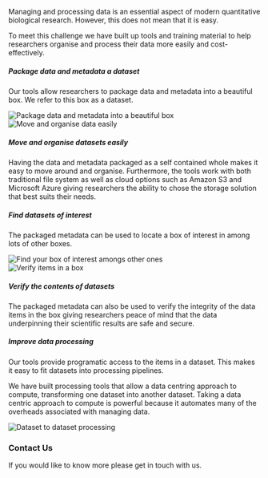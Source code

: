 <div class="lead my-5">
  <p>
    Managing and processing data is an essential aspect of modern quantitative
    biological research. However, this does not mean that it is easy.
  </p>
  <p>
    To meet this challenge we have built up tools and training material to help
    researchers organise and process their data more easily and cost-effectively.
  </p>
</div>

<div class="row my-5">
  <div class="col align-self-center">
    <h5>Package data and metadata a dataset</h5>
    <p class="">
      Our tools allow researchers to package data and metadata
      into a beautiful box. We refer to this box as a dataset.
    </p>
  </div>
  <div class="col">
    <img class=""
         src="{{ site.url }}/assets/images/package_data_and_metadata_into_beautiful_box.png"
         alt="Package data and metadata into a beautiful box" />
  </div>
</div>


<div class="row my-5">
  <div class="col">
    <img class=""
         src="{{ site.url }}/assets/images/move_and_organise_boxes_easily.png"
         alt="Move and organise data easily" />
  </div>
  <div class="col align-self-center">
    <h5>Move and organise datasets easily</h5>
    <p class="">
      Having the data and metadata packaged as a self contained whole
      makes it easy to move around and organise. Furthermore, the tools
      work with both traditional file system as well as cloud options
      such as Amazon S3 and Microsoft Azure giving researchers the
      ability to chose the storage solution that best suits their needs.
    </p>
  </div>
</div>


<div class="row my-5">
  <div class="col align-self-center">
    <h5>Find datasets of interest</h5>
    <p class="">
      The packaged metadata can be used to locate a box of interest in among lots of
      other boxes.
    </p>
  </div>
  <div class="col">
    <img class=""
         src="{{ site.url }}/assets/images/find_your_box_in_a_collection_of_boxes.png"
         alt="Find your box of interest amongs other ones" />
  </div>
</div>


<div class="row my-5">
  <div class="col">
    <img class=""
         src="{{ site.url }}/assets/images/verify_items_in_box.png"
         alt="Verify items in a box" />
  </div>
  <div class="col align-self-center">
    <h5>Verify the contents of datasets</h5>
    <p class="">
      The packaged metadata can also be used to verify the integrity of the data
      items in the box giving researchers peace of mind that the data underpinning
      their scientific results are safe and secure.
    </p>
  </div>
</div>



<div class="row my-5">
  <div class="col align-self-center">
    <h5>Improve data processing</h5>
    <p class="">
      Our tools provide programatic access to the items in a dataset. This makes it
      easy to fit datasets into processing pipelines.
    </p>
    <p class="">
      We have built processing tools that allow a data centring approach to compute,
      transforming one dataset into another dataset. Taking a data centric approach
      to compute is powerful because it automates many of the overheads associated
      with managing data.
    </p>
  </div>
  <div class="col">
    <img class=""
         src="{{ site.url }}/assets/images/dataset_to_dataset_processing.png"
         alt="Dataset to dataset processing" />
  </div>
</div>


### Contact Us

If you would like to know more please get in touch with us. 
